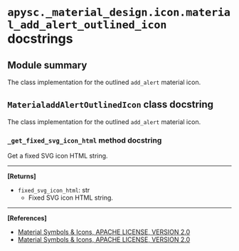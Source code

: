 # `apysc._material_design.icon.material_add_alert_outlined_icon` docstrings

## Module summary

The class implementation for the outlined `add_alert` material icon.

## `MaterialaddAlertOutlinedIcon` class docstring

The class implementation for the outlined `add_alert` material icon.

### `_get_fixed_svg_icon_html` method docstring

Get a fixed SVG icon HTML string.<hr>

**[Returns]**

- `fixed_svg_icon_html`: str
  - Fixed SVG icon HTML string.

<hr>

**[References]**

- [Material Symbols & Icons, APACHE LICENSE, VERSION 2.0](https://fonts.google.com/icons?icon.size=24&icon.color=%23e8eaed)
- [Material Symbols & Icons, APACHE LICENSE, VERSION 2.0](https://www.apache.org/licenses/LICENSE-2.0.html)